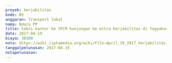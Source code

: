 ```yaml
---
proyek: kerjabilitas
kode: B5
anggaran: Transport lokal
nama: Ndaru PP
title: taksi kantor ke YPCM kunjungan ke mitra Kerjabilitas di Yogyakarta
date: 2017-04-19
biaya: 36500
nota: https://wiki.ciptamedia.org/wiki/File:April_19_2017_kerjabilitas_B5_kantor_ke_YPCM_inok.jpg
tanggalpelunasan: 2017-04-19
notapelunasan:
---
```

